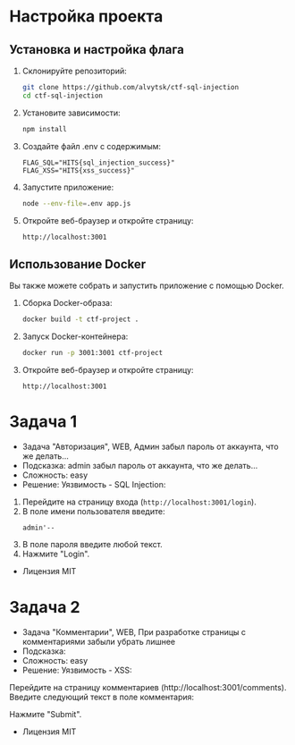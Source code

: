 # Настройка проекта

## Установка и настройка флага

1. Склонируйте репозиторий:
    ```bash
    git clone https://github.com/alvytsk/ctf-sql-injection
    cd ctf-sql-injection
    ```

2. Установите зависимости:
    ```bash
    npm install
    ```

3. Создайте файл .env с содержимым:
    ```env
    FLAG_SQL="HITS{sql_injection_success}"
    FLAG_XSS="HITS{xss_success}"
    ```
 
4. Запустите приложение:
    ```bash
    node --env-file=.env app.js
    ```

5. Откройте веб-браузер и откройте страницу:
    ```
    http://localhost:3001
    ```

## Использование Docker

Вы также можете собрать и запустить приложение с помощью Docker.

1. Сборка Docker-образа:
    ```bash
    docker build -t ctf-project .
    ```

2. Запуск Docker-контейнера:
    ```bash
    docker run -p 3001:3001 ctf-project
    ```

3. Откройте веб-браузер и откройте страницу:
    ```
    http://localhost:3001
    ```


# Задача 1
- Задача "Авторизация", WEB, Админ забыл пароль от аккаунта, что же делать...
- Подсказка: admin забыл пароль от аккаунта, что же делать...
- Сложность: easy
- Решение:
Уязвимость - SQL Injection:

1. Перейдите на страницу входа (`http://localhost:3001/login`).
2. В поле имени пользователя введите:
    ```
    admin'--
    ```
3. В поле пароля введите любой текст.
4. Нажмите "Login".

- Лицензия MIT
# Задача 2
- Задача "Комментарии", WEB, При разработке страницы с комментариями забыли убрать лишнее
- Подсказка: 
- Сложность: easy
- Решение:
Уязвимость - XSS:

Перейдите на страницу комментариев (http://localhost:3001/comments).
Введите следующий текст в поле комментария:
<script>revealFlag();</script>
Нажмите "Submit".

- Лицензия MIT
